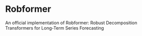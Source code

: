 # Robformer
An official implementation of Robformer: Robust Decomposition Transformers for Long-Term Series Forecasting
